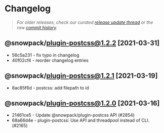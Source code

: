 # Changelog

> *For older releases, check our curated [release update thread](https://github.com/snowpackjs/snowpack/discussions/1183) or the raw [commit history](https://github.com/snowpackjs/snowpack/commits/main/plugins/plugin-postcss).*

<!-- add changelog entries here - do not delete! -->

## @snowpack/plugin-postcss@1.2.2 [2021-03-31]

* 56c5a231 - fix typo in changelog 
* 40f02cf4 - reorder changelog entries 

## @snowpack/plugin-postcss@1.2.1 [2021-03-19]

* 8ac85f6d - postcss: add filepath to id 


## @snowpack/plugin-postcss@1.2.0 [2021-03-16]

* 21461ce5 - Update @snowpack/plugin-postcss API (#2854) <Drew Powers>
* 68a66d4e - plugin-postcss: Use API and threadpool instead of CLI. (#2165) <Josh Wilson>

